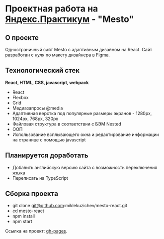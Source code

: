 # Проектная работа на [Яндекс.Практикум](https://practicum.yandex.ru/) - "Mesto"

## О проекте

Одностраничный сайт Mesto с адаптивным дизайном на React. Сайт разработан с нуля по макету дизайнера в [Figma](https://www.figma.com/file/2cn9N9jSkmxD84oJik7xL7/JavaScript.-Sprint-4?node-id=0-1&t=2Bgxcl2Ow6Crs8XN-0).

## Технологический стек

**React, HTML, CSS, javascript, webpack**

* React
* Flexbox
* Grid
* Медиазапросы @media
* Адаптивная верстка под популярные размеры экранов - 1280px, 1024px, 768px, 320px
* Файловая структура в соответствии с БЭМ Nested
* ООП
* Использование всплывающего окна и редактирование информации на странице с помощью javascript

## Планируется доработать

* Добавить английскую версию сайта с возможность переключения языка
* Переписать на TypeScript

## Сборка проекта

* git clone git@github.com:miklekuzichev/mesto-react.git
* cd mesto-react
* npm install
* npm start

Ссылка на проект: [gh-pages](https://miklekuzichev.github.io/mesto/index.html).

